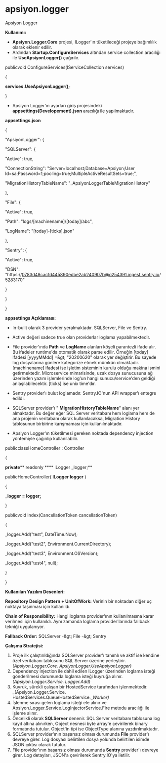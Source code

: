 # apsiyon.logger
Apsiyon Logger

**Kullanımı:**

- **Apsiyon.Logger.Core** projesi, ILogger&#39;ın tüketileceği projeye bağımlılık olarak eklenir edilir.
- Ardından **Startup.ConfigureServices** altından service collection aracılığı ile **UseApsiyonLogger()** çağırılır.

publicvoid ConfigureServices(IServiceCollection services)

{

**services.UseApsiyonLogger();**

}

- Apsiyon Logger&#39;ın ayarları giriş projesindeki **appsettings(Developement).json** aracılığı ile yapılmaktadır.

**appsettings.json**

{

&quot;ApsiyonLogger&quot;: {

&quot;SQLServer&quot;: {

&quot;Active&quot;: true,

&quot;ConnectionString&quot;: &quot;Server=localhost;Database=Apsiyon;User Id=sa;Password=1;pooling=true;MultipleActiveResultSets=true;&quot;,

&quot;MigrationHistoryTableName&quot;: &quot;\_ApsiyonLoggerTableMigrationHistory&quot;

},

&quot;File&quot;: {

&quot;Active&quot;: true,

&quot;Path&quot;: &quot;logs/[machinename]/[today]/abc&quot;,

&quot;LogName&quot;: &quot;[today]-[ticks].json&quot;

},

&quot;Sentry&quot;: {

&quot;Active&quot;: true,

&quot;DSN&quot;: &quot;https://0783d48cac1d445890edbe2ab240907b@o254391.ingest.sentry.io/5283170&quot;

}

}

}

**appsettings Açıklaması:**

- In-built olarak 3 provider yeralmaktadır. SQLServer, File ve Sentry.
- Active değeri sadece true olan providerlar loglama yapabilmektedir.
- File provider&#39;ında **Path** ve **LogName** alanları köşeli parantezli ifade alır. Bu ifadeler runtime&#39;da otomatik olarak parse edilir. Örneğin [today] ifadesi [yyyyMMdd] =\&gt; &quot;20200620&quot; olarak yer değiştirir. Bu sayede log dosyalarına günlere kategorize etmek mümkün olmaktadır. [machinename] ifadesi ise işletim sisteminin kurulu olduğu makina ismini getirmektedir. Microservice mimarisinde, uzak dosya sunucusuna ağ üzerinden yazım işlemlerinde log&#39;un hangi sunucu/service&#39;den geldiği anlaşılabilecektir. [ticks] ise unix time&#39;dır.
- Sentry provider&#39;ı bulut loglamadır. Sentry.IO&#39;nun API wrapper&#39;ı entegre edildi.
- SQLServer provider&#39;ı &quot; **MigrationHistoryTableName**&quot; alanı yer almaktadır. Bu değer eğer SQL Server veritabanı hem loglama hem de ana projenin veritabanı olarak kullanılacaksa, Migration History tablosunun birbirine karışmaması için kullanılmaktadır.

- Apsiyon Logger&#39;ın tüketilmesi gereken noktada dependency injection yöntemiyle çağırılıp kullanılabilir.

publicclassHomeController : Controller

{

**private**** readonly **** ILogger \_logger;**

publicHomeController( **ILogger logger** )

{

**\_logger = logger;**

}

publicvoid Index(CancellationToken cancellationToken)

{

\_logger.Add(&quot;test&quot;, DateTime.Now);

\_logger.Add(&quot;test2&quot;, Environment.CurrentDirectory);

\_logger.Add(&quot;test3&quot;, Environment.OSVersion);

\_logger.Add(&quot;test4&quot;, null);

}

}

**Kullanılan Yazılım Desenleri:**

**Repository Design Pattern + UnitOfWork:** Verinin bir noktadan diğer uç noktaya taşınması için kullanıldı.

**Chain of Responsibility:** Hangi loglama provider&#39;ının kullanılmasına karar verilmesi için kullanıldı. Aynı zamanda loglama provider&#39;larında fallback tekniği uygulanıyor.

**Fallback Order:** SQLServer -\&gt; File -\&gt; Sentry

**Çalışma Stratejisi:**

1. Proje ilk çalıştırıldığında SQLServer provider&#39;ı tanımlı ve aktif ise kendine özel veritabanı tablosunu SQL Server üzerine yerleştirir. _(Apsiyon.Logger.Core. ApsiyonLogger.UseApsiyonLogger)_
2. Dependency injection ile dahil edilen ILogger üzerinden loglama isteği gönderilmesi durumunda loglama isteği kuyruğa alınır. _(Apsiyon.Logger.Service. Logger.Add)_
3. Kuyruk, sürekli çalışan bir HostedService tarafından işlenmektedir. _(Apsiyon.Logger.Service. HostedServices.QueueHostedService.__Worker)_
4. İşlenme sırası gelen loglama isteği ele alınır ve Apsiyon.Logger.Service.LogInjectorService.Fire metodu aracılığı ile işleme alınır.
5. Öncelikli olarak **SQLServer** denenir. SQL Server veritabanı tablosuna log kayıt altına alınırken, Object nesnesi byte array&#39;e çevirilerek binary formatında tutulur. Object&#39;in tipi ise ObjectType alanına yazdırılmaktadır.
6. SQLServer provider&#39;ının başarısız olması durumunda **File** provider&#39;ı devreye girer. Log dosyası belirtilen dosya yolunda belirtilen isimde JSON çıktısı olarak tutulur.
7. File provider&#39;ının başarısız olması durumunda **Sentry** provider&#39;ı devreye girer. Log detayları, JSON&#39;a çevirilerek Sentry.IO&#39;ya iletilir.
